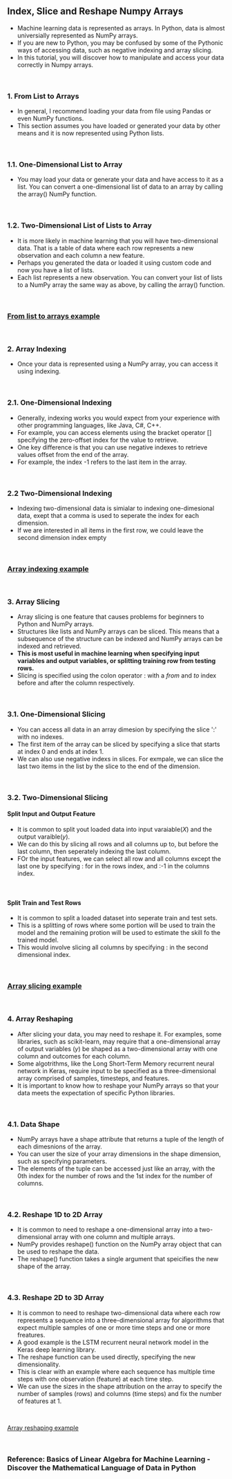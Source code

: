 ## Index, Slice and Reshape Numpy Arrays
* Machine learning data is represented as arrays. In Python, data is almost universially represented as NumPy arrays.
* If you are new to Python, you may be confused by some of the Pythonic ways of accessing data, such as negative indexing and array slicing.
* In this tutorial, you will discover how to manipulate and access your data correctly in Numpy arrays.

</br>

### 1. From List to Arrays
* In general, I recommend loading your data from file using Pandas or even NumPy functions.
* This section assumes you have loaded or generated your data by other means and it is now represented using Python lists.

</br>

### 1.1. One-Dimensional List to Array
* You may load your data or generate your data and have access to it as a list. You can convert a one-dimensional list of data to an array by calling the array() NumPy function.


</br>

### 1.2. Two-Dimensional List of Lists to Array
* It is more likely in machine learning that you will have two-dimensional data. That is a table of data where each row represents a new observation and each column a new feature.
* Perhaps you generated the data or loaded it using custom code and now you have a list of lists.
* Each list represents a new observation. You can convert your list of lists to a NumPy array the same way as above, by calling the array() function.

</br>

### [From list to arrays example](./list_to_arrays.py)

</br>

### 2. Array Indexing
* Once your data is represented using a NumPy array, you can access it using indexing.

</br>

### 2.1. One-Dimensional Indexing
* Generally, indexing works you would expect from your experience with other programming languages, like Java, C#, C++.
* For example, you can access elements using the bracket operator [] specifying the zero-offset index for the value to retrieve.
* One key difference is that you can use negative indexes to retrieve values offset from the end of the array.
* For example, the index -1 refers to the last item in the array.

</br>

### 2.2 Two-Dimensional Indexing
* Indexing two-dimensional data is simialar to indexing one-dimesional data, exept that a comma is used to seperate the index for each dimension.
* If we are interested in all items in the first row, we could leave the second dimension index empty

</br>

### [Array indexing example](./array_indexing.py)

</br>

### 3. Array Slicing
* Array slicing is one feature that causes problems for beginners to Python and NumPy arrays.
* Structures like lists and NumPy arrays can be sliced. This means that a subsequence of the structure can be indexed and NumPy arrays can be indexed and retrieved.
* __This is most useful in machine learning when specifying input variables and output variables, or splitting training row from testing rows.__
* Slicing is specified using the colon operator : with a _from_ and _to_ index before and after the column respectively.

</br>

### 3.1. One-Dimensional Slicing
* You can access all data in an array dimesion by specifying the slice ':' with no indexes.
* The first item of the array can be sliced by specifying a slice that starts at index 0 and ends at index 1.
* We can also use negative indexs in slices. For exmpale, we can slice the last two items in the list by the slice to the end of the dimension.

</br>

### 3.2. Two-Dimensional Slicing

#### Split Input and Output Feature
* It is common to split yout loaded data into input varaiable($X$) and the output varaible($y$).
* We can do this by slicing all rows and all columns up to, but before the last column, then seperately indexing the last column.
* FOr the input features, we can select all row and all columns except the last one by specifying : for in the rows index, and :-1 in the columns index.

</br>

#### Split Train and Test Rows
* It is common to split a loaded dataset into seperate train and test sets.
* This is a splitting of rows where some portion will be used to train the model and the remaining protion will be used to estimate the skill fo the trained model. 
* This would involve slicing all columns by specifying : in the second dimensional index.

</br>

### [Array slicing example](./array_slicing.py)

</br>


### 4. Array Reshaping
* After slicing your data, you may need to reshape it. For examples, some libraries, such as scikit-learn, may require that a one-dimensional array of output variables (_y_) be shaped as a two-dimensional array with one column and outcomes for each column.
* Some algotrithms, like the Long Short-Term Memory recurrent neural network in Keras, require input to be specified as a three-dimensional array comprised of samples, timesteps, and features.
* It is important to know how to reshape your NumPy arrays so that your data meets the expectation of specific Python libraries.

</br>

### 4.1. Data Shape
* NumPy arrays have a shape attribute that returns a tuple of the length of each dimesnions of the array.
* You can user the size of your array dimensions in the shape dimension, such as specifying parameters.
* The elements of the tuple can be accessed just like an array, with the 0th index for the number of rows and the 1st index for the number of columns.

</br>

### 4.2. Reshape 1D to 2D Array
* It is common to need to reshape a one-dimensional  array into a two-dimensional array with one column and multiple arrays.
* NumPy provides reshape() function on the NumPy array object that can be used to reshape the data.
* The reshape() function takes a single argument that speicifies the new shape of the array. 

</br>

### 4.3. Reshape 2D to 3D Array
* It is common to need to reshape two-dimensional data where each row represents a sequence into a three-dimensional array for algorithms that expect multiple samples of one or more time steps and one or more freatures.
* A good example is the LSTM recurrent neural network model in the Keras deep learning library.
* The reshape function can be used directly, specifying the new dimensionality.
* This is clear with an example where each sequence has multiple time steps with one observation (feature) at each time step.
* We can use the sizes in the shape attribution on the array to specify the number of samples (rows) and columns (time steps) and fix the number of features at 1.

</br>

[Array reshaping example](./array_reshaping.py)

</br>

### Reference: Basics of Linear Algebra for Machine Learning - Discover the Mathematical Language of Data in Python